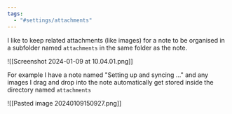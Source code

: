 ```yaml
---
tags:
  - "#settings/attachments"
---
```


I like to keep related attachments (like images) for a note to be organised in a subfolder named `attachments` in the same folder as the note.

![[Screenshot 2024-01-09 at 10.04.01.png]]

For example I have a note named "Setting up and syncing ..." and any images I drag and drop into the note automatically get stored inside the directory named `attachments`

![[Pasted image 20240109150927.png]]